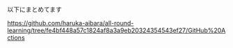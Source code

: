 以下にまとめてます

https://github.com/haruka-aibara/all-round-learning/tree/fe4bf448a57c1824af8a3a9eb20324354543ef27/GitHub%20Actions
